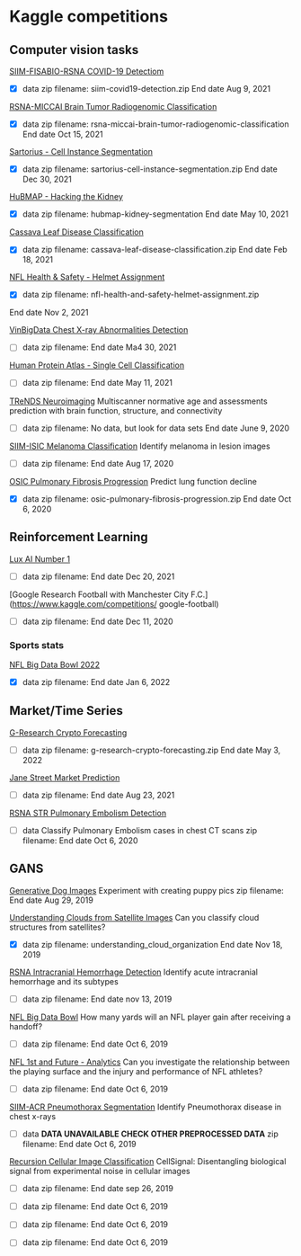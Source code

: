 # Kaggle competitions

## Computer vision tasks

[SIIM-FISABIO-RSNA COVID-19 Detectiom](https://www.kaggle.com/competitions/siim-covid19-detection/overview)
- [x] data
zip filename: siim-covid19-detection.zip
End date Aug 9, 2021

[RSNA-MICCAI Brain Tumor Radiogenomic Classification](https://www.kaggle.com/competitions/rsna-miccai-brain-tumor-radiogenomic-classification/overview)
- [x] data
zip filename: rsna-miccai-brain-tumor-radiogenomic-classification
End date Oct 15, 2021

[Sartorius - Cell Instance Segmentation](https://www.kaggle.com/competitions/sartorius-cell-instance-segmentation)
- [x] data
zip filename: sartorius-cell-instance-segmentation.zip
End date Dec 30, 2021

[HuBMAP - Hacking the Kidney](https://www.kaggle.com/competitions/hubmap-kidney-segmentation)
- [x] data
zip filename: hubmap-kidney-segmentation
End date May 10, 2021

[Cassava Leaf Disease Classification](https://www.kaggle.com/competitions/cassava-leaf-disease-classification)
- [x] data
zip filename: cassava-leaf-disease-classification.zip
End date Feb 18, 2021

[NFL Health & Safety - Helmet Assignment](https://www.kaggle.com/competitions/nfl-health-and-safety-helmet-assignment/overview)
- [x] data
zip filename: nfl-health-and-safety-helmet-assignment.zip

End date Nov 2, 2021

[VinBigData Chest X-ray Abnormalities Detection](https://www.kaggle.com/competitions/vinbigdata-chest-xray-abnormalities-detection)
- [ ] data
zip filename: 
End date Ma4 30, 2021

[Human Protein Atlas - Single Cell Classification](https://www.kaggle.com/competitions/hpa-single-cell-image-classification)
- [ ] data
zip filename: 
End date May 11, 2021

[TReNDS Neuroimaging](https://www.kaggle.com/competitions/trends-assessment-prediction)
Multiscanner normative age and assessments prediction with brain function, structure, and connectivity
- [ ] data
zip filename: No data, but look for data sets
End date June 9, 2020

[SIIM-ISIC Melanoma Classification](https://www.kaggle.com/competitions/siim-isic-melanoma-classification)
Identify melanoma in lesion images
- [ ] data
zip filename: 
End date Aug 17, 2020

[OSIC Pulmonary Fibrosis Progression](https://www.kaggle.com/competitions/osic-pulmonary-fibrosis-progression)
Predict lung function decline
- [x] data
zip filename: osic-pulmonary-fibrosis-progression.zip
End date Oct 6, 2020


## Reinforcement Learning
[Lux AI Number 1](https://www.kaggle.com/competitions/lux-ai-2021)
- [ ] data
zip filename: 
End date Dec 20, 2021

[Google Research Football with Manchester City F.C.](https://www.kaggle.com/competitions/
google-football)
- [ ] data
zip filename: 
End date Dec 11, 2020

### Sports stats
[NFL Big Data Bowl 2022](https://www.kaggle.com/competitions/nfl-big-data-bowl-2022)
- [x] data
zip filename: 
End date Jan 6, 2022


## Market/Time Series
[G-Research Crypto Forecasting](https://www.kaggle.com/competitions/g-research-crypto-forecasting)
- [ ] data
zip filename: g-research-crypto-forecasting.zip
End date May 3, 2022

[Jane Street Market Prediction](https://www.kaggle.com/competitions/jane-street-market-prediction)
- [ ] data
zip filename: 
End date Aug 23, 2021


[RSNA STR Pulmonary Embolism Detection](https://www.kaggle.com/competitions/rsna-str-pulmonary-embolism-detection)
- [ ] data
Classify Pulmonary Embolism cases in chest CT scans
zip filename: 
End date Oct 6, 2020

## GANS
[Generative Dog Images](https://www.kaggle.com/competitions/generative-dog-images)
Experiment with creating puppy pics
zip filename: 
End date Aug 29, 2019


[Understanding Clouds from Satellite Images](https://www.kaggle.com/competitions/understanding_cloud_organization)
Can you classify cloud structures from satellites?
- [x] data
zip filename: understanding_cloud_organization
End date Nov 18, 2019

[RSNA Intracranial Hemorrhage Detection](https://www.kaggle.com/competitions/rsna-intracranial-hemorrhage-detection)
Identify acute intracranial hemorrhage and its subtypes
- [ ] data
zip filename: 
End date nov 13, 2019

[NFL Big Data Bowl](https://www.kaggle.com/competitions/nfl-big-data-bowl-2020)
How many yards will an NFL player gain after receiving a handoff?
- [ ] data
zip filename: 
End date Oct 6, 2019

[NFL 1st and Future - Analytics](https://www.kaggle.com/competitions/nfl-playing-surface-analytics)
Can you investigate the relationship between the playing surface and the injury and performance of NFL athletes?
- [ ] data
zip filename: 
End date Oct 6, 2019

[SIIM-ACR Pneumothorax Segmentation](https://www.kaggle.com/competitions/siim-acr-pneumothorax-segmentation)
Identify Pneumothorax disease in chest x-rays
- [ ] data
**DATA UNAVAILABLE CHECK OTHER PREPROCESSED DATA**
zip filename: 
End date Oct 6, 2019

[Recursion Cellular Image Classification](https://www.kaggle.com/competitions/recursion-cellular-image-classification)
CellSignal: Disentangling biological signal from experimental noise in cellular images
- [ ] data
zip filename: 
End date sep 26, 2019



- [ ] data
zip filename: 
End date Oct 6, 2019



- [ ] data
zip filename: 
End date Oct 6, 2019


- [ ] data
zip filename: 
End date Oct 6, 2019
